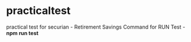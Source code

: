 # practicaltest
practical test for securian - Retirement Savings
Command for RUN Test - **npm run test**
